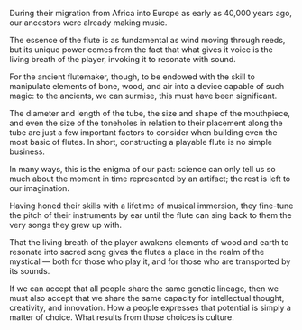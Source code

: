 During their migration from Africa into Europe as early as 40,000 years ago, our ancestors were already making music.

The essence of the flute is as fundamental as wind moving through reeds, but its unique power comes from the fact that what gives it voice is the living breath of the player, invoking it to resonate with sound.

For the ancient flutemaker, though, to be endowed with the skill to manipulate elements of bone, wood, and air into a device capable of such magic: to the ancients, we can surmise, this must have been significant.

The diameter and length of the tube, the size and shape of the mouthpiece, and even the size of the toneholes in relation to their placement along the tube are just a few important factors to consider when building even the most basic of flutes. In short, constructing a playable flute is no simple business.

In many ways, this is the enigma of our past: science can only tell us so much about the moment in time represented by an artifact; the rest is left to our imagination.

Having honed their skills with a lifetime of musical immersion, they fine-tune the pitch of their instruments by ear until the flute can sing back to them the very songs they grew up with.

That the living breath of the player awakens elements of wood and earth to resonate into sacred song gives the flutes a place in the realm of the mystical — both for those who play it, and for those who are transported by its sounds.

If we can accept that all people share the same genetic lineage, then we must also accept that we share the same capacity for intellectual thought, creativity, and innovation. How a people expresses that potential is simply a matter of choice. What results from those choices is culture.
